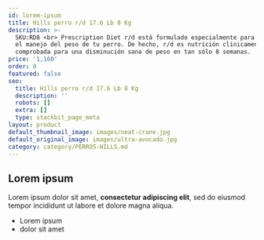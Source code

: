 ```yaml
---
id: lorem-ipsum
title: Hills perro r/d 17.6 Lb 8 Kg
description: >-
  SKU:RD8 <br> Prescription Diet r/d está formulado especialmente para apoyar en
  el manejo del peso de tu perro. De hecho, r/d es nutrición clínicamente
  comprobada para una disminución sana de peso en tan sólo 8 semanas.
price: '1,160'
order: 0
featured: false
seo:
  title: Hills perro r/d 17.6 Lb 8 Kg
  description: ''
  robots: []
  extra: []
  type: stackbit_page_meta
layout: product
default_thumbnail_image: images/neat-crane.jpg
default_original_image: images/ultra-avocado.jpg
category: category/PERROS-HILLS.md
---
```

## Lorem ipsum

Lorem ipsum dolor sit amet, **consectetur adipiscing elit**, sed do eiusmod tempor incididunt ut labore et dolore magna aliqua.

- Lorem ipsum
- dolor sit amet